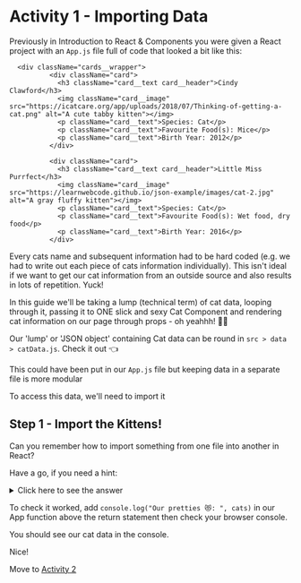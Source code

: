 # Activity 1 - Importing Data

Previously in Introduction to React & Components you were given a React project with an `App.js` file full of code that looked a bit like this:

```
  <div className="cards__wrapper">
          <div className="card">
            <h3 className="card__text card__header">Cindy Clawford</h3>
            <img className="card__image" src="https://icatcare.org/app/uploads/2018/07/Thinking-of-getting-a-cat.png" alt="A cute tabby kitten"></img>
            <p className="card__text">Species: Cat</p>
            <p className="card__text">Favourite Food(s): Mice</p>
            <p className="card__text">Birth Year: 2012</p>
          </div>

          <div className="card">
            <h3 className="card__text card__header">Little Miss Purrfect</h3>
            <img className="card__image" src="https://learnwebcode.github.io/json-example/images/cat-2.jpg" alt="A gray fluffy kitten"></img>
            <p className="card__text">Species: Cat</p>
            <p className="card__text">Favourite Food(s): Wet food, dry food</p>
            <p className="card__text">Birth Year: 2016</p>
          </div>
```

Every cats name and subsequent information had to be hard coded (e.g. we had to write out each piece of cats information individually). This isn't ideal if we want to get our cat information from an outside source and also results in lots of repetition. Yuck!

In this guide we'll be taking a lump (technical term) of cat data, looping through it, passing it to ONE slick and sexy Cat Component and rendering cat information on our page through props - oh yeahhh! 💃🕺

Our 'lump' or 'JSON object' containing Cat data can be round in `src > data > catData.js`. Check it out 👈

This could have been put in our `App.js` file but keeping data in a separate file is more modular

To access this data, we'll need to import it

## Step 1 - Import the Kittens!

Can you remember how to import something from one file into another in React?

Have a go, if you need a hint:

<details>
<summary>Click here to see the answer</summary>
<pre>

At the top of App.js add:

`import { cats } from './data/cat-data'`

</pre>
</details>

To check it worked, add `console.log("Our pretties 😻: ", cats)` in our App function above the return statement then check your browser console.

You should see our cat data in the console.

Nice!

Move to [Activity 2](./activity-2.md)